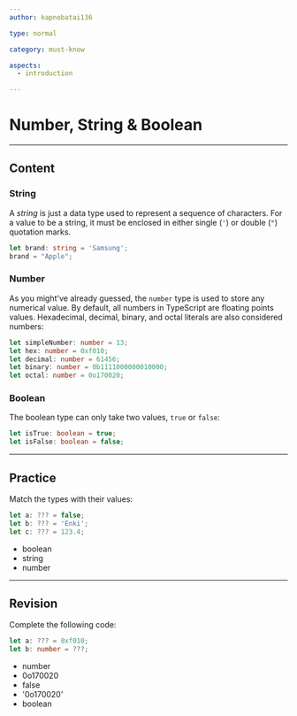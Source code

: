 ```yaml
---
author: kapnobatai136

type: normal

category: must-know

aspects:
  - introduction

---
```


# Number, String & Boolean

---
## Content

### String

A *string* is just a data type used to represent a sequence of characters. For a value to be a string, it must be enclosed in either single (`'`) or double (`"`) quotation marks.

```ts
let brand: string = 'Samsung';
brand = "Apple";
```

### Number

As you might've already guessed, the `number` type is used to store any numerical value. By default, all numbers in TypeScript are floating points values. Hexadecimal, decimal, binary, and octal literals are also considered numbers:

```ts
let simpleNumber: number = 13;
let hex: number = 0xf010;
let decimal: number = 61456;
let binary: number = 0b1111000000010000;
let octal: number = 0o170020;
```

### Boolean

The boolean type can only take two values, `true` or `false`:

```ts
let isTrue: boolean = true;
let isFalse: boolean = false;
```

---
## Practice

Match the types with their values:

```ts
let a: ??? = false;
let b: ??? = 'Enki';
let c: ??? = 123.4;
```

* boolean
* string
* number

---
## Revision

Complete the following code:

```ts
let a: ??? = 0xf010;
let b: number = ???;
```

* number
* 0o170020
* false
* '0o170020'
* boolean